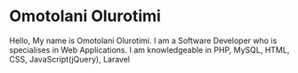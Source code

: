 # Omotolani Olurotimi

Hello, My name is Omotolani Olurotimi. I am a Software Developer who is specialises in Web Applications. I am knowledgeable in PHP, MySQL, HTML, CSS, JavaScript(jQuery), Laravel
